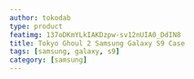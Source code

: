 ```yaml
---
author: tokodab
type: product
featimg: 137oDKmYLkIAKDzpw-sv12nUIA0_DdIN8
title: Tokyo Ghoul 2 Samsung Galaxy S9 Case
tags: [samsung, galaxy, s9]
category: [samsung]
---
```

